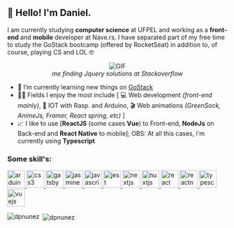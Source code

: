 ## 👋  Hello! I'm Daniel.

I am currently studying **computer science** at UFPEL and working as a **front-end** and **mobile** developer at Nave.rs. I have separated part of my free time to study the GoStack bootcamp (offered by RocketSeat) in addition to, of course, playing CS and LOL 🤓



<figure align="center">
<img align="center" alt="GIF" src="https://media3.giphy.com/media/TgITYhN9sPj4aAOagG/giphy.gif" />
<figcaption><i>me finding Jquery solutions at Stackoverflow</i></figcaption>
</figure>



-   📖  I’m currently learning new things on  [GoStack](https://pages.rocketseat.com.br/gostack)
-   🤹🏽 Fields I enjoy the most include [ 💻 Web development *(front-end mainly)*,   🤖 IOT with Rasp. and Arduino, 🎬 Web animations *(GreenSock, AnimeJs, Framer, React spring, etc)* ]
-   📈  I like to use  [**ReactJS** (some cases **Vue**) to Front-end, **NodeJs** on Back-end and **React Native** to mobile]; OBS: At all this cases, i'm currently using **Typescript**



### Some skill's:
<p align="left"> <a href="https://www.arduino.cc/" target="_blank"> <img src="https://cdn.worldvectorlogo.com/logos/arduino-1.svg" alt="arduino" width="40" height="40"/> </a> <a href="https://www.w3schools.com/css/" target="_blank"> <img src="https://devicons.github.io/devicon/devicon.git/icons/css3/css3-original-wordmark.svg" alt="css3" width="40" height="40"/> </a> <a href="https://www.gatsbyjs.com/" target="_blank"> <img src="https://www.vectorlogo.zone/logos/gatsbyjs/gatsbyjs-icon.svg" alt="gatsby" width="40" height="40"/> </a> <a href="https://jasmine.github.io/" target="_blank"> <img src="https://www.vectorlogo.zone/logos/jasmine/jasmine-icon.svg" alt="jasmine" width="40" height="40"/> </a> <a href="https://developer.mozilla.org/en-US/docs/Web/JavaScript" target="_blank"> <img src="https://devicons.github.io/devicon/devicon.git/icons/javascript/javascript-original.svg" alt="javascript" width="40" height="40"/> </a> <a href="https://jestjs.io" target="_blank"> <img src="https://www.vectorlogo.zone/logos/jestjsio/jestjsio-icon.svg" alt="jest" width="40" height="40"/> </a> <a href="https://nextjs.org/" target="_blank"> <img src="https://cdn.worldvectorlogo.com/logos/nextjs-3.svg" alt="nextjs" width="40" height="40"/> </a> <a href="https://nuxtjs.org/" target="_blank"> <img src="https://www.vectorlogo.zone/logos/nuxtjs/nuxtjs-icon.svg" alt="nuxtjs" width="40" height="40"/> </a> <a href="https://reactjs.org/" target="_blank"> <img src="https://devicons.github.io/devicon/devicon.git/icons/react/react-original-wordmark.svg" alt="react" width="40" height="40"/> </a> <a href="https://reactnative.dev/" target="_blank"> <img src="https://reactnative.dev/img/header_logo.svg" alt="reactnative" width="40" height="40"/> </a> <a href="https://www.typescriptlang.org/" target="_blank"> <img src="https://devicons.github.io/devicon/devicon.git/icons/typescript/typescript-original.svg" alt="typescript" width="40" height="40"/> </a> <a href="https://vuejs.org/" target="_blank"> <img src="https://devicons.github.io/devicon/devicon.git/icons/vuejs/vuejs-original-wordmark.svg" alt="vuejs" width="40" height="40"/> </a> </p>

<p><img align="left" src="https://github-readme-stats.vercel.app/api/top-langs?username=dpnunez&show_icons=true&locale=en&layout=compact" alt="dpnunez" /></p>  
  
<p>&nbsp;<img align="center" src="https://github-readme-stats.vercel.app/api?username=dpnunez&show_icons=true&locale=en" alt="dpnunez" /></p>
